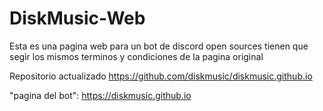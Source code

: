 # DiskMusic-Web
Esta es una pagina web para un bot de discord open sources
tienen que segir los mismos terminos y condiciones de la pagina original

Repositorio actualizado 
https://github.com/diskmusic/diskmusic.github.io 

"pagina del bot": https://diskmusic.github.io

